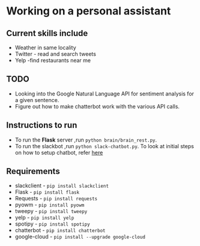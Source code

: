 # Working on a personal assistant

## Current skills include
* Weather in same locality
* Twitter - read and search tweets
* Yelp -find restaurants near me

## TODO
* Looking into the Google Natural Language API for sentiment analysis for a given sentence.
* Figure out how to make chatterbot work with the various API calls.

## Instructions to run
* To run the __Flask__ server ,run `python brain/brain_rest.py`.
* To run the slackbot ,run `python slack-chatbot.py`. To look at initial steps on how to setup chatbot, refer [here](https://www.fullstackpython.com/blog/build-first-slack-bot-python.html)

## Requirements
* slackclient - `pip install slackclient`
* Flask - `pip install flask`
* Requests - `pip install requests`
* pyowm - `pip install pyowm`
* tweepy - `pip install tweepy`
* yelp - `pip install yelp`
* spotipy - `pip install spotipy`
* chatterbot - `pip install chatterbot`
* google-cloud - `pip install --upgrade google-cloud`
